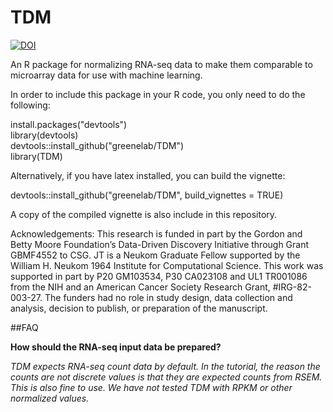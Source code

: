 # TDM

[![DOI](https://zenodo.org/badge/doi/10.5281/zenodo.32852.svg)](http://dx.doi.org/10.5281/zenodo.32852)

An R package for normalizing RNA-seq data to make them comparable to microarray data for use with machine learning.

In order to include this package in your R code, you only need to do the following:

install.packages("devtools")  
library(devtools)  
devtools::install_github("greenelab/TDM")  
library(TDM)

Alternatively, if you have latex installed, you can build the vignette:

devtools::install_github("greenelab/TDM", build_vignettes = TRUE)

A copy of the compiled vignette is also include in this repository.

Acknowledgements: 
This research is funded in part by the Gordon and Betty Moore Foundation’s Data-Driven Discovery Initiative through Grant GBMF4552 to CSG. JT is a Neukom Graduate Fellow supported by the William H. Neukom 1964 Institute for Computational Science. This work was supported in part by P20 GM103534, P30 CA023108 and UL1 TR001086 from the NIH and an American Cancer Society Research Grant, #IRG-82-003-27. The funders had no role in study design, data collection and analysis, decision to publish, or preparation of the manuscript.

##FAQ

**How should the RNA-seq input data be prepared?**

*TDM expects RNA-seq count data by default. In the tutorial, the reason the counts are not discrete values is that they are expected counts from RSEM. This is also fine to use. We have not tested TDM with RPKM or other normalized values.*